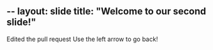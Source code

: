 --
layout: slide
title: "Welcome to our second slide!"
---
Edited the pull request
Use the left arrow to go back!
